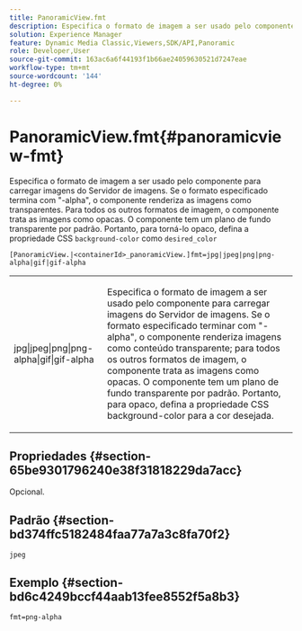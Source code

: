 ```yaml
---
title: PanoramicView.fmt
description: Especifica o formato de imagem a ser usado pelo componente para carregar imagens do Servidor de imagens.
solution: Experience Manager
feature: Dynamic Media Classic,Viewers,SDK/API,Panoramic
role: Developer,User
source-git-commit: 163ac6a6f44193f1b66ae24059630521d7247eae
workflow-type: tm+mt
source-wordcount: '144'
ht-degree: 0%

---
```


# PanoramicView.fmt{#panoramicview-fmt}

Especifica o formato de imagem a ser usado pelo componente para carregar imagens do Servidor de imagens. Se o formato especificado termina com &quot;-alpha&quot;, o componente renderiza as imagens como transparentes. Para todos os outros formatos de imagem, o componente trata as imagens como opacas. O componente tem um plano de fundo transparente por padrão. Portanto, para torná-lo opaco, defina a propriedade CSS `background-color` como `desired_color`

`[PanoramicView.|<containerId>_panoramicView.]fmt=jpg|jpeg|png|png-alpha|gif|gif-alpha`

<table id="table_AE7AAFA9B4374E31B51D06511EB96401"> 
 <tbody> 
  <tr> 
   <td colname="col1"> <p> <span class="codeph"> jpg|jpeg|png|png-alpha|gif|gif-alpha </span> </p> </td> 
   <td colname="col2"> <p> Especifica o formato de imagem a ser usado pelo componente para carregar imagens do Servidor de imagens. Se o formato especificado terminar com "-alpha", o componente renderiza imagens como conteúdo transparente; para todos os outros formatos de imagem, o componente trata as imagens como opacas. O componente tem um plano de fundo transparente por padrão. Portanto, para opaco, defina a propriedade CSS background-color para a cor desejada. </p> </td> 
  </tr> 
 </tbody> 
</table>

## Propriedades {#section-65be9301796240e38f31818229da7acc}

Opcional.

## Padrão {#section-bd374ffc5182484faa77a7a3c8fa70f2}

`jpeg`

## Exemplo {#section-bd6c4249bccf44aab13fee8552f5a8b3}

`fmt=png-alpha`
